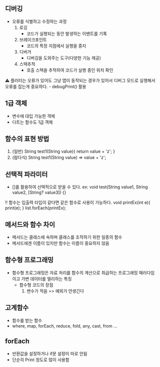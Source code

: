 ## 디버깅
- 오류를 식별하고 수정하는 과정
    1. 로깅
        - 코드가 실행되는 동안 발생하는 이벤트를 기록
    2. 브레이크포인트
        - 코드의 특정 지점에서 실행을 중지
    3. 디버거
        - 디버깅을 도와주는 도구(다양한 기능 제공)
    4. 스택추적
        - 호출 스택을 추적하여 코드가 실행 중인 위치 확인

⚠️ 플러터는 오류가 있어도 그냥 앱이 동작되는 경우가 있어서 디버그 모드로 실행해서 오류를 잡는게 중요하다.
    - debugPrint() 활용

## 1급 객체
- 변수에 대입 가능한 객체
- 다트는 함수도 1급 객체

## 함수의 표현 방법
1. (일반) String test1(String value){
    return value + 'z';
}
2. (람다식) String test1(String value) => value + 'z';

## 선택적 파라미터
- []를 활용하여 선택적으로 받을 수 있다.
    ex: void test(String value1, String value2, [String? value3]) {}

‼️ 함수는 입출력 타입이 같다면 같은 함수로 사용이 가능하다.
void printEx(int e){
    print(e);
}
list.forEach(printEx);

## 메서드와 함수 차이
- 메서드는 클래스에 속하며 클래스를 조작하기 위한 일종의 함수
- 메서드에겐 이름이 있지만 함수는 이름이 중요하지 않음

## 함수형 프로그래밍
- 함수형 프로그래밍은 자료 처리를 함수의 계산으로 취급하는 프로그래밍 패러다임이고 가변 데이터를 멀리하는 특징
    - 함수형 코드의 장점
        1. 변수가 적음 => 예외가 안생긴다

## 고계함수
- 함수를 받는 함수
- where, map, forEach, reduce, fold, any, cast, from ...

## forEach
- 반환값을 설정하거나 if문 설정이 따로 안됨
- 단순히 Print 정도로 많이 사용함